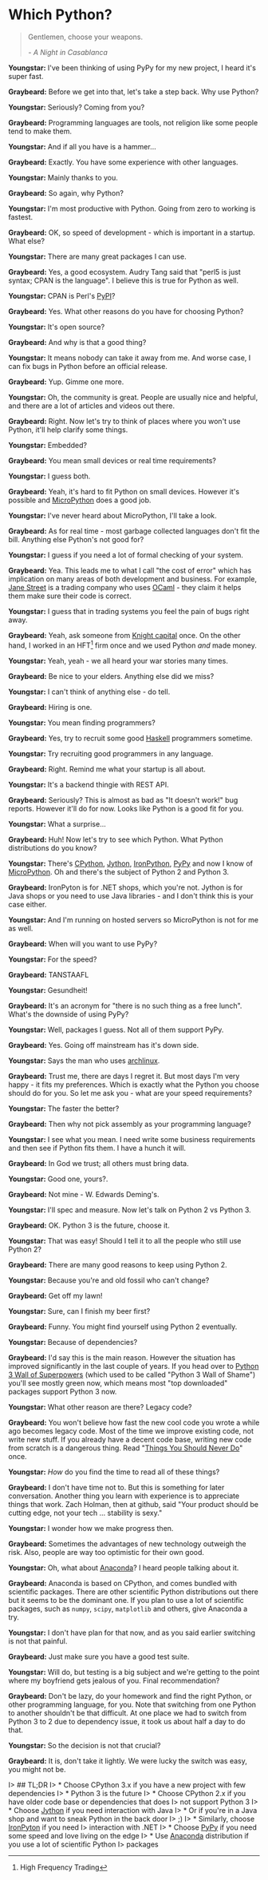 # Which Python?

> Gentlemen, choose your weapons.
> 
>   *- A Night in Casablanca*

**Youngstar:** I've been thinking of using PyPy for my new project, I heard it's
super fast.

**Graybeard:** Before we get into that, let's take a step back. Why use Python?

**Youngstar:** Seriously? Coming from you?

**Graybeard:** Programming languages are tools, not religion like some people
tend to make them.

**Youngstar:** And if all you have is a hammer...

**Graybeard:** Exactly. You have some experience with other languages.

**Youngstar:** Mainly thanks to you.

**Graybeard:** So again, why Python?

**Youngstar:** I'm most productive with Python. Going from zero to working is
fastest.

**Graybeard:** OK, so speed of development - which is important in a startup.
What else?

**Youngstar:** There are many great packages I can use.

**Graybeard:** Yes, a good ecosystem. Audry Tang said that "perl5 is just
syntax; CPAN is the language". I believe this is true for Python as well.

**Youngstar:** CPAN is Perl's [PyPI][pypi]?

**Graybeard:** Yes. What other reasons do you have for choosing Python?

**Youngstar:** It's open source?

**Graybeard:** And why is that a good thing?

**Youngstar:** It means nobody can take it away from me. And worse case, I can
fix bugs in Python before an official release.

**Graybeard:** Yup. Gimme one more.

**Youngstar:** Oh, the community is great. People are usually nice and helpful,
and there are a lot of articles and videos out there.

**Graybeard:** Right. Now let's try to think of places where you won't use
Python, it'll help clarify some things.

**Youngstar:** Embedded?

**Graybeard:** You mean small devices or real time requirements?

**Youngstar:** I guess both.

**Graybeard:** Yeah, it's hard to fit Python on small devices. However it's
possible and [MicroPython][mp] does a good job.

**Youngstar:** I've never heard about MicroPython, I'll take a look.

**Graybeard:** As for real time - most garbage collected languages don't fit the
bill. Anything else Python's not good for?

**Youngstar:** I guess if you need a lot of formal checking of your system.

**Graybeard:** Yea. This leads me to what I call "the cost of error" which has
implication on many areas of both development and business. For example, [Jane
Street][jst] is a trading company who uses [OCaml][ocaml] - they claim it helps
them make sure their code is correct.

**Youngstar:** I guess that in trading systems you feel the pain of bugs
right away.

**Graybeard:** Yeah, ask someone from [Knight capital][kcap] once. On the other
hand, I worked in an HFT[^hft] firm once and we used Python *and* made money.

**Youngstar:** Yeah, yeah - we all heard your war stories many times.

**Graybeard:** Be nice to your elders. Anything else did we miss?

**Youngstar:** I can't think of anything else - do tell.

**Graybeard:** Hiring is one.

**Youngstar:** You mean finding programmers?

**Graybeard:** Yes, try to recruit some good [Haskell][haskell] programmers
sometime.

**Youngstar:** Try recruiting good programmers in any language.

**Graybeard:** Right. Remind me what your startup is all about.

**Youngstar:** It's a backend thingie with REST API.

**Graybeard:** Seriously? This is almost as bad as "It doesn't work!" bug
reports. However it'll do for now. Looks like Python is a good fit for you.

**Youngstar:** What a surprise...

**Graybeard:** Huh! Now let's try to see which Python. What Python distributions
do you know?

**Youngstar:** There's [CPython][cpy], [Jython][jpy], [IronPython][irpy],
[PyPy][pypy] and now I know of [MicroPython][mp]. Oh and there's the subject of
Python 2 and Python 3.

**Graybeard:** IronPyton is for .NET shops, which you're not. Jython is for Java
shops or you need to use Java libraries - and I don't think this is your case
either.

**Youngstar:** And I'm running on hosted servers so MicroPython is not for me as
well.

**Graybeard:** When will you want to use PyPy?

**Youngstar:** For the speed?

**Graybeard:** TANSTAAFL

**Youngstar:** Gesundheit!

**Graybeard:** It's an acronym for "there is no such thing as a free lunch".
What's the downside of using PyPy?

**Youngstar:** Well, packages I guess. Not all of them support PyPy.

**Graybeard:** Yes. Going off mainstream has it's down side.

**Youngstar:** Says the man who uses [archlinux][arch].

**Graybeard:** Trust me, there are days I regret it. But most days I'm very
happy - it fits my preferences. Which is exactly what the Python you choose
should do for you. So let me ask you - what are your speed requirements?

**Youngstar:** The faster the better?

**Graybeard:** Then why not pick assembly as your programming language?

**Youngstar:** I see what you mean. I need write some business requirements and
then see if Python fits them. I have a hunch it will.

**Graybeard:** In God we trust; all others must bring data.

**Youngstar:** Good one, yours?.

**Graybeard:** Not mine - W. Edwards Deming's.

**Youngstar:** I'll spec and measure. Now let's talk on Python 2 vs
Python 3.

**Graybeard:** OK. Python 3 is the future, choose it.

**Youngstar:** That was easy! Should I tell it to all the people who still use
Python 2?

**Graybeard:** There are many good reasons to keep using Python 2.

**Youngstar:** Because you're and old fossil who can't change?

**Graybeard:** Get off my lawn!

**Youngstar:** Sure, can I finish my beer first?

**Graybeard:** Funny. You might find yourself using Python 2 eventually.

**Youngstar:** Because of dependencies?

**Graybeard:** I'd say this is the main reason. However the situation has
improved significantly in the last couple of years. If you head over to [Python
3 Wall of Superpowers][sp] (which used to be called "Python 3 Wall of Shame")
you'll see mostly green now, which means most "top downloaded" packages support
Python 3 now.

**Youngstar:** What other reason are there? Legacy code?

**Graybeard:** You won't believe how fast the new cool code you wrote a while
ago becomes legacy code. Most of the time we improve existing code, not write
new stuff. If you already have a decent code base, writing new code from scratch
is a dangerous thing. Read "[Things You Should Never Do][notdo]" once.

**Youngstar:** *How* do you find the time to read all of these things?

**Graybeard:** I don't have time not to. But this is something for later
conversation. Another thing you learn with experience is to appreciate things
that work. Zach Holman, then at github, said "Your product should be cutting
edge, not your tech ... stability is sexy."

**Youngstar:** I wonder how we make progress then.

**Graybeard:** Sometimes the advantages of new technology outweigh the risk.
Also, people are way too optimistic for their own good.

**Youngstar:** Oh, what about [Anaconda][ana]? I heard people talking about it.

**Graybeard:** Anaconda is based on CPython, and comes bundled with scientific
packages. There are other scientific Python distributions out there but it seems
to be the dominant one. If you plan to use a lot of scientific packages, such as
`numpy`, `scipy`, `matplotlib` and others, give Anaconda a try.

**Youngstar:** I don't have plan for that now, and as you said earlier switching
is not that painful.

**Graybeard:** Just make sure you have a good test suite.

**Youngstar:** Will do, but testing is a big subject and we're getting to the
point where my boyfriend gets jealous of you.  Final recommendation?

**Graybeard:** Don't be lazy, do your homework and find the right Python, or
other programming language, for you. Note that switching from one Python to
another shouldn't be that difficult. At one place we had to switch from Python 3
to 2 due to dependency issue, it took us about half a day to do that.

**Youngstar:** So the decision is not that crucial?

**Graybeard:** It is, don't take it lightly. We were lucky the switch was easy,
you might not be.

I> ## TL;DR
I> * Choose CPython 3.x if you have a new project with few dependencies
I>     * Python 3 is the future
I> * Choose CPython 2.x if you have older code base or dependencies that does
I>   not support Python 3
I> * Choose [Jython][jpy] if you need interaction with Java
I>     * Or if you're in a Java shop and want to sneak Python in the back door
I>       ;)
I> * Similarly, choose [IronPyton][irpy] if you need
I>   interaction with .NET
I> * Choose [PyPy][pypy] if you need some speed and love living on the edge
I> * Use [Anaconda][ana] distribution if you use a lot of scientific Python
I>   packages

[^hft]: High Frequency Trading

[ana]: https://store.continuum.io/cshop/anaconda/
[arch]: https://www.archlinux.org/
[cpy]: http://www.python.org/
[haskell]: https://www.haskell.org/
[irpy]: http://ironpython.net/
[jpy]: http://www.jython.org/
[jst]: https://www.janestreet.com/
[kcap]: https://en.wikipedia.org/wiki/Knight_Capital_Group#2012_stock_trading_disruption
[mp]: https://micropython.org/
[notdo]: http://www.joelonsoftware.com/articles/fog0000000069.html
[ocaml]: https://ocaml.org/
[pypi]: https://pypi.python.org/
[pypy]: http://pypy.org/
[sp]: https://python3wos.appspot.com/

